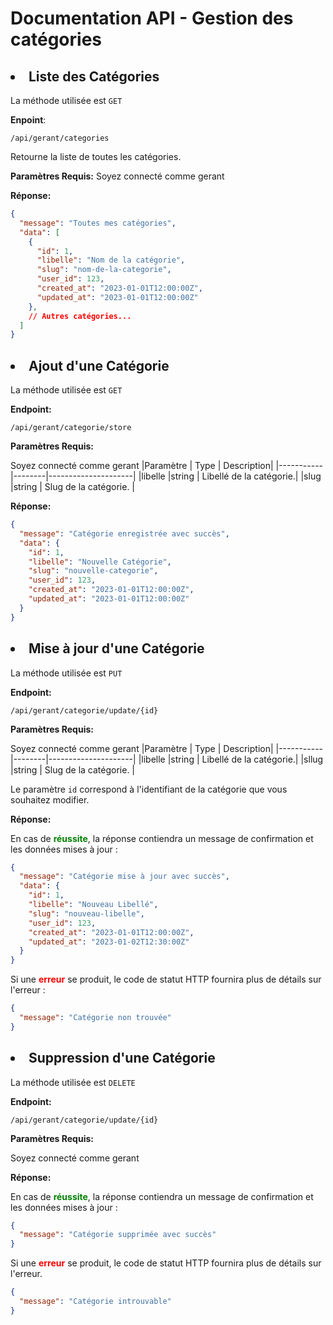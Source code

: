 # Documentation API - Gestion des catégories
## <li>Liste des Catégories</li> 

La méthode utilisée est ``GET``

**Enpoint**: 
```
/api/gerant/categories
```

Retourne la liste de toutes les catégories.

**Paramètres Requis:**
Soyez connecté comme gerant 

**Réponse:**

```json
{
  "message": "Toutes mes catégories",
  "data": [
    {
      "id": 1,
      "libelle": "Nom de la catégorie",
      "slug": "nom-de-la-categorie",
      "user_id": 123,
      "created_at": "2023-01-01T12:00:00Z",
      "updated_at": "2023-01-01T12:00:00Z"
    },
    // Autres catégories...
  ]
}
```

## <li>Ajout d'une Catégorie </li>

La méthode utilisée est ``GET``

**Endpoint:**

```
/api/gerant/categorie/store
```

**Paramètres Requis:**

Soyez connecté comme gerant
|Paramètre	| Type	| Description|
|-----------|--------|---------------------|
|libelle |string | Libellé de la catégorie.|
|slug |string | Slug de la catégorie. |

**Réponse:**

```json
{
  "message": "Catégorie enregistrée avec succès",
  "data": {
    "id": 1,
    "libelle": "Nouvelle Catégorie",
    "slug": "nouvelle-categorie",
    "user_id": 123,
    "created_at": "2023-01-01T12:00:00Z",
    "updated_at": "2023-01-01T12:00:00Z"
  }
}
```

## <li>Mise à jour d'une Catégorie</li>

La méthode utilisée est ``PUT``

**Endpoint:**
```
/api/gerant/categorie/update/{id}
```
**Paramètres Requis:**

Soyez connecté comme gerant
|Paramètre	| Type	| Description|
|-----------|--------|---------------------|
|libelle |string | Libellé de la catégorie.|
|sllug |string | Slug de la catégorie. |

Le paramètre `id` correspond à l'identifiant de la catégorie que vous souhaitez modifier.

**Réponse:**

En cas de <b style="color: green">réussite</b>, la réponse contiendra un message de confirmation et les données mises à jour :
```json
{
  "message": "Catégorie mise à jour avec succès",
  "data": {
    "id": 1,
    "libelle": "Nouveau Libellé",
    "slug": "nouveau-libelle",
    "user_id": 123,
    "created_at": "2023-01-01T12:00:00Z",
    "updated_at": "2023-01-02T12:30:00Z"
  }
}
```
Si une <b style="color: red">erreur</b> se produit, le code de statut HTTP fournira plus de détails sur l'erreur :

```json
{
  "message": "Catégorie non trouvée"
}
```

## <li>Suppression d'une Catégorie </li>

La méthode utilisée est ``DELETE``

**Endpoint:**
```
/api/gerant/categorie/update/{id}
```
**Paramètres Requis:**

Soyez connecté comme gerant

**Réponse:**

En cas de <b style="color: green">réussite</b>, la réponse contiendra un message de confirmation et les données mises à jour :

```json
{
  "message": "Catégorie supprimée avec succès"
}
```
Si une <b style="color: red">erreur</b> se produit, le code de statut HTTP fournira plus de détails sur l'erreur.</s>

```json
{
  "message": "Catégorie introuvable"
}
```
